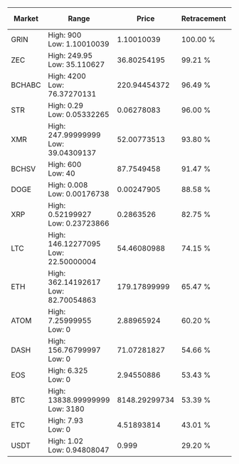 | Market | Range | Price| Retracement | Doubles to 50% |
| --- | --- | --- | --- | --- |
| GRIN | High: 900<br />Low: 1.10010039 | 1.10010039 | 100.00 % | 409.55 |
| ZEC | High: 249.95<br />Low: 35.110627 | 36.80254195 | 99.21 % | 3.87 |
| BCHABC | High: 4200<br />Low: 76.37270131 | 220.94454372 | 96.49 % | 9.68 |
| STR | High: 0.29<br />Low: 0.05332265 | 0.06278083 | 96.00 % | 2.73 |
| XMR | High: 247.99999999<br />Low: 39.04309137 | 52.00773513 | 93.80 % | 2.76 |
| BCHSV | High: 600<br />Low: 40 | 87.7549458 | 91.47 % | 3.65 |
| DOGE | High: 0.008<br />Low: 0.00176738 | 0.00247905 | 88.58 % | 1.97 |
| XRP | High: 0.52199927<br />Low: 0.23723866 | 0.2863526 | 82.75 % | 1.33 |
| LTC | High: 146.12277095<br />Low: 22.50000004 | 54.46080988 | 74.15 % | 1.55 |
| ETH | High: 362.14192617<br />Low: 82.70054863 | 179.17899999 | 65.47 % | 1.24 |
| ATOM | High: 7.25999955<br />Low: 0 | 2.88965924 | 60.20 % | 1.26 |
| DASH | High: 156.76799997<br />Low: 0 | 71.07281827 | 54.66 % | 1.10 |
| EOS | High: 6.325<br />Low: 0 | 2.94550886 | 53.43 % | 1.07 |
| BTC | High: 13838.99999999<br />Low: 3180 | 8148.29299734 | 53.39 % | 1.04 |
| ETC | High: 7.93<br />Low: 0 | 4.51893814 | 43.01 % | 0.00 |
| USDT | High: 1.02<br />Low: 0.94808047 | 0.999 | 29.20 % | 0.00 |
